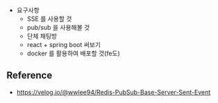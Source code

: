 - 요구사항
	- SSE 를 사용할 것
	- pub/sub 을 사용해볼 것
	- 단체 채팅방
	- react + spring boot 써보기
	- docker 를 활용하여 배포할 것(fe도)

## Reference
- https://velog.io/@wwlee94/Redis-PubSub-Base-Server-Sent-Event
